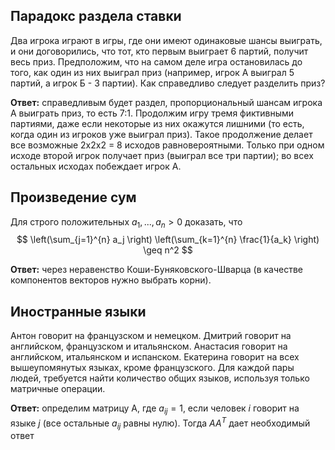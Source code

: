 ## Парадокс раздела ставки

Два игрока играют в игры, где они имеют одинаковые шансы выиграть, и они договорились, что тот, кто первым выиграет 6 партий, получит весь приз. Предположим, что на самом деле игра остановилась до того, как один из них выиграл приз (например, игрок А выиграл 5 партий, а игрок Б - 3 партии). Как справедливо следует разделить приз?

**Ответ:** справедливым будет раздел, пропорциональный шансам игрока А выиграть приз, то есть 7:1. Продолжим игру тремя фиктивными партиями, даже если некоторые из них окажутся лишними (то есть, когда один из игроков уже выиграл приз). Такое продолжение делает все возможные 2х2х2 = 8 исходов равновероятными. Только при одном исходе второй игрок получает приз (выиграл все три партии); во всех остальных исходах побеждает игрок А.

## Произведение сум

Для строго положительных $a_1, ..., a_n > 0$ доказать, что
$$
\left(\sum_{j=1}^{n} a_j \right) \left(\sum_{k=1}^{n} \frac{1}{a_k} \right) \geq n^2
$$

**Ответ:** через неравенство Коши-Буняковского-Шварца (в качестве компонентов векторов нужно выбрать корни).

## Иностранные языки

Антон говорит на французском и немецком. Дмитрий говорит на английском, французском и итальянском. Анастасия говорит на английском, итальянском и испанском. Екатерина говорит на всех вышеупомянутых языках, кроме французского. Для каждой пары людей, требуется найти количество общих языков, используя только матричные операции.

**Ответ:** определим матрицу А, где $a_{ij} = 1$, если человек $i$ говорит на языке $j$ (все остальные $a_{ij}$ равны нулю). Тогда $A A^T$ дает необходимый ответ  